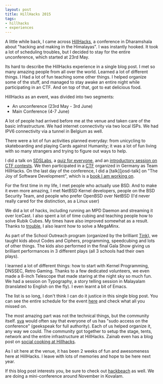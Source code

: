 ```yaml
---
layout: post
title: HillHacks 2015
tags:
- hillhacks
- experiences
---
```


A little while back, I came across [HillHacks][hh], a conference in Dharamshala about "hacking and making in the Himalayas". I was instantly hooked. It took a lot of scheduling troubles, but I decided to stay for the entire unconference, which started at 23rd May.

Its hard to describe the HillHacks experience in a single blog post. I met so many amazing people from all over the world. Learned a lot of different things. I Had a lot of fun teaching some other things. I helped organize some of the stuff, and managed to stay awake an entire night while participating in an CTF. And on top of that, got to eat delicious food.

HillHacks as an event, was divided into two segments:

- An unconference (23rd May - 3rd June)
- Main Conference (4-7 June)

A lot of people had arrived before me at the venue and taken care of the basic infrastructure. We had internet connectivity via two local ISPs. We had IPV6 connectivity via a tunnel in Belgium as well.

There were a lot of fun activities planned everyday: from unicycling to skateboarding and playing Cards against Humanity; it was a lot of fun living with so many strangers and trying to figure out ways to help.

I did a talk on [SDSLabs][sdslabs], a [quiz for everyone][quiz], and an [introductory session on CTF contests][ctf]. We then participated in a [CTF][gpn] organized in Germany as Team HillHacks. On the last day of the conference, I did a [talk][josd-talk] on "The Joy of Software Development", which is a [book I am working on][josd].

For the first time in my life, I met people who actually use BSD. And to make it even more amazing, I met NetBSD Kernel developers, people on the BSD Security Team, and people who prefer OpenBSD over NetBSD (I'd never really cared for the distinction, as a Linux user)

We did a lot of hacks, including running an MPD Daemon and streaming it over IceCast. I also spent a lot of time cubing and teaching people how to solve Rubik Cubes. My times have also improved somewhat as a result. Thanks to [trouble][trouble], I also learnt how to solve a MegaMinx.

As part of the School Outreach program (organized by the brilliant [Tink][tink]), we taught kids about Codes and Ciphers, programming, speedcubing and lots of other things. The kids also performed in the final Gala Show giving us brilliant performances in 3 different plays (all 3 schools had their own plays).

I learned a lot of different things: how to start with Kernel Programming, DNSSEC, Retro Gaming. Thanks to a few dedicated volunteers, we even made a 8-inch Telescope that made staring at the night sky so much fun. We had a session on Typography, a story telling session in Malayalam (translated to English on the fly). I even learnt a bit of Emacs.

The list is so long, I don't think I can do it justice in this single blog post. You can see the entire schedule for the event [here](http://hillhacks.in/calendar) and check what all you missed on.

The most amazing part was not the technical things, but the community itself. [sva][sva] would often say that everyone of us has "sudo access on the conference" (geekspeak for full authority). Each of us helped organize it, any way we could. The community got together to setup the stage, tents, network and the entire infrastructure at HillHacks. Zainab even has a blog post on [social cooking at Hillhacks][cooking-blog-post].

As I sit here at the venue, it has been 2 weeks of fun and awesomeness here at HillHacks. I leave with lots of memories and hope to be here next year.

If this blog post interests you, be sure to check out [hackbeach][hb] as well. We are doing a mini-conference around November in Kovalam.

[trouble]: https://trouble.is/bio/ "trouble's bio page"
[sdslabs]: http://sdslabs.co "SDSLabs is a campus group at IIT Roorkee"
[quiz]: https://speakerdeck.com/captn3m0/hillhacks-quiz "Hillhacks Quiz"
[ctf]: http://slides.com/captn3m0/ctf#/ "Slides from the talk"
[gpn]: http://signup.sqrts.de/ "Page is in german"
[josd]: https://josd.captnemo.in/ "Joy of Software Development Book Website"
[tink]: https://twitter.com/mediatinker "Her twitter profile"
[sva]: https://twitter.com/sva "sva on twitter"
[cooking-blog-post]: https://medium.com/@zainabbawa/on-community-and-the-art-of-various-cookings-511c31c33498 "On community, and the art of various cookings"
[hb]: http://hillhacks.in/hackbeach "HackBeach wiki page"
[hh]: https://hillhacks.in "hacking and making in the Himalayas"